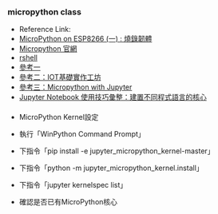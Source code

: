 ### micropython class
* Reference Link:
* [MicroPython on ESP8266 (一) : 燒錄韌體](http://yhhuang1966.blogspot.com/2017/04/esp-01-esp8266-micropython.html)
* [Micropython 官網](http://docs.micropython.org/en/latest/esp8266/quickref.html)
* [rshell](https://github.com/dhylands/rshell)
* [參考一](https://github.com/maloyang/KHPY20180730_MicroPython-)
* [參考二：IOT基礎實作工坊](https://github.com/maloyang/KHPY20181103_IoT-basic)
* [參考三：Micropython with Jupyter](https://github.com/jumbokh/MicroPython-with-Jupyter)
* [Jupyter Notebook 使用技巧彙整：建置不同程式語言的核心](https://medium.com/pyradise/jupyter-notebook-tricks-kernels-9350502ccb69?fbclid=IwAR0GRpkjSeUd2VWfMOnXMlcOe_jUyYxCEWm9CTVyMnhklIiAqrb7XUj9iWc)
####
* MicroPython Kernel設定

* 執行「WinPython Command Prompt」
* 下指令「pip install -e jupyter_micropython_kernel-master」
* 下指令「python -m jupyter_micropython_kernel.install」
* 下指令「jupyter kernelspec list」
* 確認是否已有MicroPython核心
